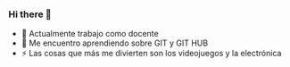 ### Hi there 👋
- 🔭 Actualmente trabajo como docente
- 🌱 Me encuentro aprendiendo sobre GIT y GIT HUB
- ⚡ Las cosas que más me divierten son los videojuegos y la electrónica
<!--
**Dial3D/dial3d** is a ✨ _special_ ✨ repository because its `README.md` (this file) appears on your GitHub profile.

Here are some ideas to get you started:

- 🔭 I’m currently working on ...
- 🌱 I’m currently learning ...
- 👯 I’m looking to collaborate on ...
- 🤔 I’m looking for help with ...
- 💬 Ask me about ...
- 📫 How to reach me: ...
- 😄 Pronouns: ...
- ⚡ Fun fact: ...
-->
